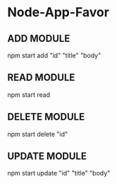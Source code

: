 # Node-App-Favor

## ADD MODULE
npm start add "id" "title" "body"

## READ MODULE
npm start read

## DELETE MODULE
npm start delete "id"

## UPDATE MODULE
npm start update "id" "title" "body"

